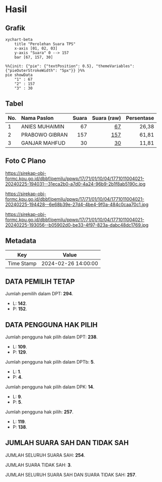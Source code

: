 # Hasil

## Grafik

```mermaid
xychart-beta
    title "Perolehan Suara TPS"
    x-axis [01, 02, 03]
    y-axis "Suara" 0 --> 157
    bar [67, 157, 30]
```

```mermaid
%%{init: {"pie": {"textPosition": 0.5}, "themeVariables": {"pieOuterStrokeWidth": "5px"}} }%%
pie showData
    "1" : 67
    "2" : 157
    "3" : 30
```

## Tabel

| No. | Nama Paslon    | Suara | Suara (raw) | Persentase |
|:--- |:-------------- | -----:| -----------:| ----------:|
| 1   | ANIES MUHAIMIN | 67    | [67][p-1]   | 26,38      |
| 2   | PRABOWO GIBRAN | 157   | [157][p-2]  | 61,81      |
| 3   | GANJAR MAHFUD  | 30    | [30][p-3]   | 11,81      |


[p-1]: https://github.com/gigit-pemilu/pemilu-2024-17-bengkulu/blob/main/pilpres/hitung-suara/sub/17-bengkulu/sub/71-kota-bengkulu/sub/01-selebar/sub/1004-bumi-ayu/sub/021-tps/sub/paslon-1.txt
[p-2]: https://github.com/gigit-pemilu/pemilu-2024-17-bengkulu/blob/main/pilpres/hitung-suara/sub/17-bengkulu/sub/71-kota-bengkulu/sub/01-selebar/sub/1004-bumi-ayu/sub/021-tps/sub/paslon-2.txt
[p-3]: https://github.com/gigit-pemilu/pemilu-2024-17-bengkulu/blob/main/pilpres/hitung-suara/sub/17-bengkulu/sub/71-kota-bengkulu/sub/01-selebar/sub/1004-bumi-ayu/sub/021-tps/sub/paslon-3.txt

## Foto C Plano

https://sirekap-obj-formc.kpu.go.id/dbbf/pemilu/ppwp/17/71/01/10/04/1771011004021-20240225-194031--31eca2b0-a7d0-4a24-96b9-2b1f8ab5190c.jpg

https://sirekap-obj-formc.kpu.go.id/dbbf/pemilu/ppwp/17/71/01/10/04/1771011004021-20240225-194428--6e68b39e-27d4-4be4-9f0a-484c0caa70c1.jpg

https://sirekap-obj-formc.kpu.go.id/dbbf/pemilu/ppwp/17/71/01/10/04/1771011004021-20240225-193056--b05902d0-be33-4f97-823a-dabc48dc1769.jpg


## Metadata

| Key        | Value               |
| ---------- | ------------------- |
| Time Stamp | 2024-02-26 14:00:00 |


## DATA PEMILIH TETAP

Jumlah pemilih dalam DPT: **294**.
 * L: **142**.
 * P: **152**.

## DATA PENGGUNA HAK PILIH

Jumlah pengguna hak pilih dalam DPT: **238**.
 * L: **109**.
 * P: **129**.

Jumlah pengguna hak pilih dalam DPTb: **5**.
 * L: **1**.
 * P: **4**.

Jumlah pengguna hak pilih dalam DPK: **14**.
 * L: **9**.
 * P: **5**.

Jumlah pengguna hak pilih: **257**.
 * L: **119**.
 * P: **138**.

## JUMLAH SUARA SAH DAN TIDAK SAH

JUMLAH SELURUH SUARA SAH: **254**.

JUMLAH SUARA TIDAK SAH: **3**.

JUMLAH SELURUH SUARA SAH DAN SUARA TIDAK SAH: **257**.


